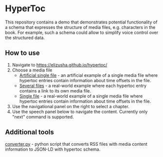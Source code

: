 # HyperToc

This repository contains a demo that demonstrates potential functionality of a schema that expresses the structure of media files, e.g. characters in the book. For example, such a schema could allow to simplify voice control over the structured data.


## How to use

1. Navigate to https://elizusha.github.io/hypertoc/
1. Choose a media file
    * [Artificial single file](docs/data/artificial_single_file.json) - an artificial example of a single media file where hypertoc entries contain information about time offsets in the file.
    * [Several files](docs/data/several_files.json) - a real-world example where each hypertoc entry contains a link to its own media file.
    * [Single file](docs/data/single_file.json) - a real-world example of a single media file where hypertoc entries contain information about time offsets in the file.
1. Use the navigational panel on the right to select a chapter.
1. Use the speech panel below to navigate the content. Currently only "next" command is supported.


## Additional tools

[converter.py](scripts/converter.py) - python script that converts RSS files with media content information to JSON-LD with hypertoc schema.
